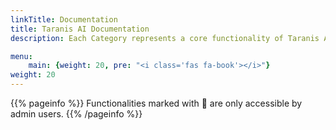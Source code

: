 ```yaml
---
linkTitle: Documentation
title: Taranis AI Documentation
description: Each Category represents a core functionality of Taranis AI

menu:
    main: {weight: 20, pre: "<i class='fas fa-book'></i>"}
weight: 20
---
```


{{% pageinfo %}}
Functionalities marked with 👤 are only accessible by admin users.
{{% /pageinfo %}}
